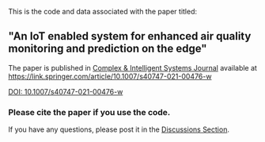 This is the code and data associated with the paper titled:

## "An IoT enabled system for enhanced air quality monitoring and prediction on the edge"

The paper is published in [Complex & Intelligent Systems Journal](https://link.springer.com/journal/40747) available at https://link.springer.com/article/10.1007/s40747-021-00476-w


[DOI: 10.1007/s40747-021-00476-w](https://doi.org/10.1007/s40747-021-00476-w)

### Please cite the paper if you use the code.

If you have any questions, please post it in the [Discussions Section](https://github.com/ahmedHashwa/AirQuality-NARX-Edge/discussions).
